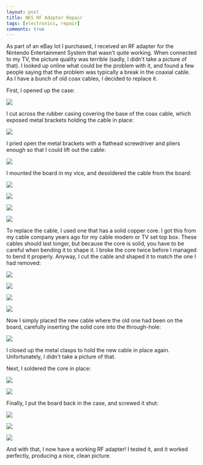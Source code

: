```yaml
---
layout: post
title: NES RF Adapter Repair
tags: [electronics, repair]
comments: true
---
```


As part of an eBay lot I purchased, I received an RF adapter for the Nintendo Entertainment System that wasn't quite working. When connected to my TV, the picture quality was terrible (sadly, I didn't take a picture of that). I looked up online what could be the problem with it, and found a few people saying that the problem was typically a break in the coaxial cable. As I have a bunch of old coax cables, I decided to replace it.

First, I opened up the case:

![](/assets/images/nes-rf-adapter/IMG_7365.jpg)

I cut across the rubber casing covering the base of the coax cable, which exposed metal brackets holding the cable in place:

![](/assets/images/nes-rf-adapter/IMG_7367.jpg)

I pried open the metal brackets with a flathead screwdriver and pliers enough so that I could lift out the cable:

![](/assets/images/nes-rf-adapter/IMG_7368.jpg)

I mounted the board in my vice, and desoldered the cable from the board:

![](/assets/images/nes-rf-adapter/IMG_7370.jpg)

![](/assets/images/nes-rf-adapter/IMG_7372.jpg)

![](/assets/images/nes-rf-adapter/IMG_7373.jpg)

![](/assets/images/nes-rf-adapter/IMG_7374.jpg)

To replace the cable, I used one that has a solid copper core. I got this from my cable company years ago for my cable modem or TV set top box. These cables should last longer, but because the core is solid, you have to be careful when bending it to shape it. I broke the core twice before I managed to bend it properly. Anyway, I cut the cable and shaped it to match the one I had removed:

![](/assets/images/nes-rf-adapter/IMG_7375.jpg)

![](/assets/images/nes-rf-adapter/IMG_7376.jpg)

![](/assets/images/nes-rf-adapter/IMG_7378.jpg)

![](/assets/images/nes-rf-adapter/IMG_7380.jpg)

Now I simply placed the new cable where the old one had been on the board, carefully inserting the solid core into the through-hole:

![](/assets/images/nes-rf-adapter/IMG_7382.jpg)

I closed up the metal clasps to hold the new cable in place again. Unfortunately, I didn't take a picture of that.

Next, I soldered the core in place:

![](/assets/images/nes-rf-adapter/IMG_7383.jpg)

![](/assets/images/nes-rf-adapter/IMG_7384.jpg)

Finally, I put the board back in the case, and screwed it shut:

![](/assets/images/nes-rf-adapter/IMG_7385.jpg)

![](/assets/images/nes-rf-adapter/IMG_7386.jpg)

![](/assets/images/nes-rf-adapter/IMG_7387.jpg)

And with that, I now have a working RF adapter! I tested it, and it worked perfectly, producing a nice, clean picture.
